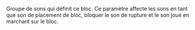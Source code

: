 Groupe de sons qui définit ce bloc. Ce paramètre affecte les sons en tant que son de placement de bloc, bloquer le son de rupture et le son joué en marchant sur le bloc.